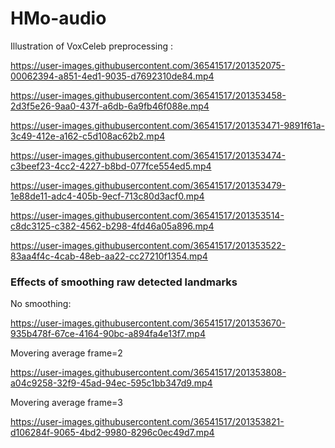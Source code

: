 # HMo-audio

Illustration of VoxCeleb preprocessing :



https://user-images.githubusercontent.com/36541517/201352075-00062394-a851-4ed1-9035-d7692310de84.mp4



https://user-images.githubusercontent.com/36541517/201353458-2d3f5e26-9aa0-437f-a6db-6a9fb46f088e.mp4



https://user-images.githubusercontent.com/36541517/201353471-9891f61a-3c49-412e-a162-c5d108ac62b2.mp4



https://user-images.githubusercontent.com/36541517/201353474-c3beef23-4cc2-4227-b8bd-077fce554ed5.mp4



https://user-images.githubusercontent.com/36541517/201353479-1e88de11-adc4-405b-9ecf-713c80d3acf0.mp4



https://user-images.githubusercontent.com/36541517/201353514-c8dc3125-c382-4562-b298-4fd46a05a896.mp4



https://user-images.githubusercontent.com/36541517/201353522-83aa4f4c-4cab-48eb-aa22-cc27210f1354.mp4


### Effects of smoothing raw detected landmarks

No smoothing:

https://user-images.githubusercontent.com/36541517/201353670-935b478f-67ce-4164-90bc-a894fa4e13f7.mp4

Movering average frame=2


https://user-images.githubusercontent.com/36541517/201353808-a04c9258-32f9-45ad-94ec-595c1bb347d9.mp4


Movering average frame=3


https://user-images.githubusercontent.com/36541517/201353821-d106284f-9065-4bd2-9980-8296c0ec49d7.mp4


